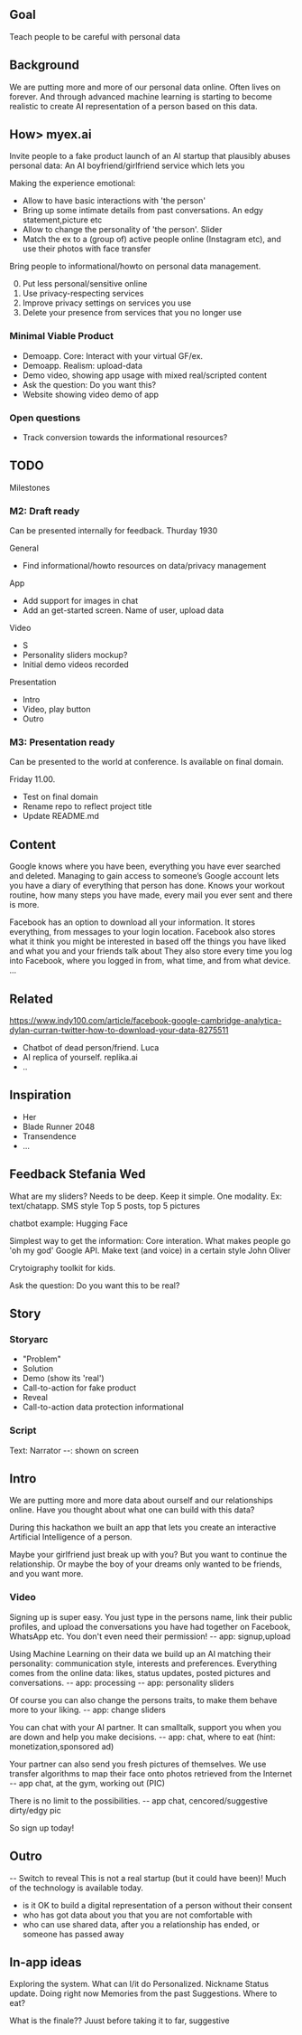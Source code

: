 
## Goal

Teach people to be careful with personal data

## Background
We are putting more and more of our personal data online.
Often lives on forever.
And through advanced machine learning is starting to become realistic to create AI representation of a person based on this data.

## How> myex.ai

Invite people to a fake product launch of an AI startup that plausibly abuses personal data:
An AI boyfriend/girlfriend service which lets you 

Making the experience emotional:

* Allow to have basic interactions with 'the person'
* Bring up some intimate details from past conversations. An edgy statement,picture etc
* Allow to change the personality of 'the person'. Slider
* Match the ex to a (group of) active people online (Instagram etc), and use their photos with face transfer

Bring people to informational/howto on personal data management.

0. Put less personal/sensitive online
1. Use privacy-respecting services
2. Improve privacy settings on services you use
3. Delete your presence from services that you no longer use

### Minimal Viable Product

* Demoapp. Core: Interact with your virtual GF/ex.
* Demoapp. Realism: upload-data 
* Demo video, showing app usage with mixed real/scripted content
* Ask the question: Do you want this?
* Website showing video demo of app

### Open questions

* Track conversion towards the informational resources?

## TODO

Milestones

### M2: Draft ready
Can be presented internally for feedback.
Thurday 1930

General

* Find informational/howto resources on data/privacy management

App

* Add support for images in chat
* Add an get-started screen. Name of user, upload data

Video

* S
* Personality sliders mockup?
* Initial demo videos recorded

Presentation

* Intro
* Video, play button
* Outro


### M3: Presentation ready
Can be presented to the world at conference.
Is available on final domain.

Friday 11.00.

* Test on final domain
* Rename repo to reflect project title
* Update README.md


## Content

Google knows where you have been, everything you have ever searched and deleted. Managing to gain access to someone’s Google account lets you have a diary of everything that person has done. Knows your workout routine, how many steps you have made, every mail you ever sent and there is more.

Facebook has an option to download all your information. It stores everything, from messages to your login location. 
Facebook also stores what it think you might be interested in based off the things you have liked and what you and your friends talk about
They also store every time you log into Facebook, where you logged in from, what time, and from what device.
...

## Related

https://www.indy100.com/article/facebook-google-cambridge-analytica-dylan-curran-twitter-how-to-download-your-data-8275511
* Chatbot of dead person/friend. Luca
* AI replica of yourself. replika.ai
* ..

## Inspiration

* Her
* Blade Runner 2048
* Transendence
* ...

## Feedback Stefania Wed

What are my sliders?
Needs to be deep.
Keep it simple. One modality. Ex: text/chatapp. SMS style
Top 5 posts, top 5 pictures

chatbot example: Hugging Face

Simplest way to get the information:
Core interation. What makes people go 'oh my god'
Google API. Make text (and voice) in a certain style
John Oliver

Crytoigraphy toolkit for kids.

Ask the question: Do you want this to be real?


## Story


### Storyarc

- "Problem"
- Solution
- Demo (show its 'real')
- Call-to-action for fake product
- Reveal
- Call-to-action data protection informational

### Script
Text: Narrator
--: shown on screen

## Intro

We are putting more and more data about ourself and our relationships online.
Have you thought about what one can build with this data?

During this hackathon we built an app that lets you create
an interactive Artificial Intelligence of a person.

Maybe your girlfriend just break up with you? But you want to continue the relationship.
Or maybe the boy of your dreams only wanted to be friends, and you want more.

### Video

Signing up is super easy.
You just type in the persons name,
link their public profiles,
and upload the conversations you have had together on Facebook, WhatsApp etc.
You don't even need their permission!
-- app: signup,upload

Using Machine Learning on their data we build up an AI matching their personality:
communication style, interests and preferences.
Everything comes from the online data: likes, status updates, posted pictures and conversations.
-- app: processing
-- app: personality sliders

Of course you can also change the persons traits, to make them behave more to your liking.
-- app: change sliders

You can chat with your AI partner.
It can smalltalk, support you when you are down and help you make decisions.
-- app: chat, where to eat (hint: monetization,sponsored ad)

Your partner can also send you fresh pictures of themselves.
We use transfer algorithms to map their face onto photos retrieved from the Internet
-- app chat, at the gym, working out (PIC)

There is no limit to the possibilities.
-- app chat, cencored/suggestive dirty/edgy pic

So sign up today!

## Outro

-- Switch to reveal
This is not a real startup (but it could have been)!
Much of the technology is available today.

- is it OK to build a digital representation of a person without their consent
- who has got data about you that you are not comfortable with
- who can use shared data, after you a relationship has ended, or someone has passed away


## In-app ideas

Exploring the system. What can I/it do
Personalized. Nickname
Status update. Doing right now
Memories from the past
Suggestions. Where to eat?


What is the finale??
Juust before taking it to far, suggestive

